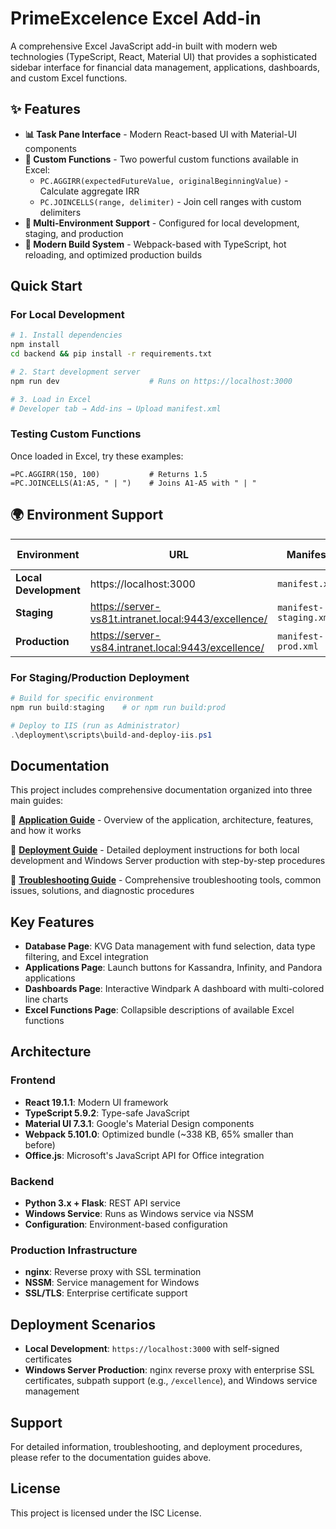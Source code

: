 # PrimeExcelence Excel Add-in

A comprehensive Excel JavaScript add-in built with modern web technologies (TypeScript, React, Material UI) that provides a sophisticated sidebar interface for financial data management, applications, dashboards, and custom Excel functions.

## ✨ Features

- **📊 Task Pane Interface** - Modern React-based UI with Material-UI components
- **🧮 Custom Functions** - Two powerful custom functions available in Excel:
  - `PC.AGGIRR(expectedFutureValue, originalBeginningValue)` - Calculate aggregate IRR
  - `PC.JOINCELLS(range, delimiter)` - Join cell ranges with custom delimiters
- **🔧 Multi-Environment Support** - Configured for local development, staging, and production
- **🚀 Modern Build System** - Webpack-based with TypeScript, hot reloading, and optimized production builds

## Quick Start

### For Local Development
```bash
# 1. Install dependencies
npm install
cd backend && pip install -r requirements.txt

# 2. Start development server
npm run dev                    # Runs on https://localhost:3000

# 3. Load in Excel
# Developer tab → Add-ins → Upload manifest.xml
```

### Testing Custom Functions
Once loaded in Excel, try these examples:
```excel
=PC.AGGIRR(150, 100)           # Returns 1.5
=PC.JOINCELLS(A1:A5, " | ")    # Joins A1-A5 with " | "
```

## 🌍 Environment Support

| Environment | URL | Manifest | Build Command |
|-------------|-----|----------|---------------|
| **Local Development** | https://localhost:3000 | `manifest.xml` | `npm run build:dev` |
| **Staging** | https://server-vs81t.intranet.local:9443/excellence/ | `manifest-staging.xml` | `npm run build:staging` |
| **Production** | https://server-vs84.intranet.local:9443/excellence/ | `manifest-prod.xml` | `npm run build:prod` |

### For Staging/Production Deployment
```powershell
# Build for specific environment
npm run build:staging    # or npm run build:prod

# Deploy to IIS (run as Administrator)
.\deployment\scripts\build-and-deploy-iis.ps1
```

## Documentation

This project includes comprehensive documentation organized into three main guides:

📖 **[Application Guide](APPLICATION_GUIDE.md)** - Overview of the application, architecture, features, and how it works

🚀 **[Deployment Guide](DEPLOYMENT_GUIDE.md)** - Detailed deployment instructions for both local development and Windows Server production with step-by-step procedures

🔧 **[Troubleshooting Guide](TROUBLESHOOTING_GUIDE.md)** - Comprehensive troubleshooting tools, common issues, solutions, and diagnostic procedures

## Key Features

- **Database Page**: KVG Data management with fund selection, data type filtering, and Excel integration
- **Applications Page**: Launch buttons for Kassandra, Infinity, and Pandora applications  
- **Dashboards Page**: Interactive Windpark A dashboard with multi-colored line charts
- **Excel Functions Page**: Collapsible descriptions of available Excel functions

## Architecture

### Frontend
- **React 19.1.1**: Modern UI framework
- **TypeScript 5.9.2**: Type-safe JavaScript
- **Material UI 7.3.1**: Google's Material Design components
- **Webpack 5.101.0**: Optimized bundle (~338 KB, 65% smaller than before)
- **Office.js**: Microsoft's JavaScript API for Office integration

### Backend
- **Python 3.x + Flask**: REST API service
- **Windows Service**: Runs as Windows service via NSSM
- **Configuration**: Environment-based configuration

### Production Infrastructure  
- **nginx**: Reverse proxy with SSL termination
- **NSSM**: Service management for Windows
- **SSL/TLS**: Enterprise certificate support

## Deployment Scenarios

- **Local Development**: `https://localhost:3000` with self-signed certificates
- **Windows Server Production**: nginx reverse proxy with enterprise SSL certificates, subpath support (e.g., `/excellence`), and Windows service management

## Support

For detailed information, troubleshooting, and deployment procedures, please refer to the documentation guides above.

## License

This project is licensed under the ISC License.